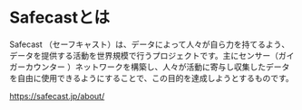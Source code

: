 # Safecastとは  

Safecast （セーフキャスト）は、データによって人々が自ら力を持てるよう、データを提供する活動を世界規模で行うプロジェクトです。主にセンサー（ガイガーカウンター
）ネットワークを構築し、人々が活動に寄与し収集したデータを自由に使用できるようにすることで、この目的を達成しようとするものです。  

https://safecast.jp/about/  
